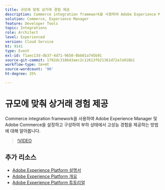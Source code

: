 ```yaml
---
title: 규모에 맞춰 상거래 경험 제공
description: Commerce integration framework을 사용하여 Adobe Experience Manager 및 Adobe Commerce을 설정하고 구성하여 부하 상태에서 고성능 경험을 제공하는 방법에 대해 알아봅니다.
solution: Commerce, Experience Manager
feature: Developer Tools
topic: Integrations
role: Architect
level: Experienced
version: Cloud Service
kt: 9141
type: Event
exl-id: f1aec13d-db37-4d71-9650-9bb01a745b91
source-git-commit: 1792dc318643aec2c12613f621361d72a7a918b1
workflow-type: tm+mt
source-wordcount: '90'
ht-degree: 35%

---
```


# 규모에 맞춰 상거래 경험 제공

Commerce integration framework을 사용하여 Adobe Experience Manager 및 Adobe Commerce을 설정하고 구성하여 부하 상태에서 고성능 경험을 제공하는 방법에 대해 알아봅니다.

>[!VIDEO](https://video.tv.adobe.com/v/337582/?quality=12&learn=on&hidetitle=true)

## 추가 리소스

- [Adobe Experience Platform 설명서](https://experienceleague.adobe.com/docs/experience-platform.html)
- [Adobe Experience Platform 개요](https://experienceleague.adobe.com/docs/experience-platform/landing/home.html?lang=ko)
- [Adobe Experience Platform 튜토리얼](https://experienceleague.adobe.com/docs/platform-learn/tutorials/overview.html?lang=en)
